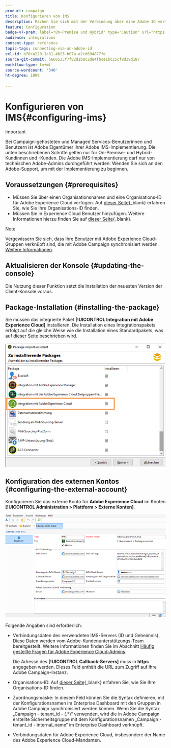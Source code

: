 ```yaml
---
product: campaign
title: Konfigurieren von IMS
description: Machen Sie sich mit der Verbindung über eine Adobe ID vertraut.
feature: Configuration
badge-v7-prem: label="On-Premise und Hybrid" type="Caution" url="https://experienceleague.adobe.com/docs/campaign-classic/using/installing-campaign-classic/architecture-and-hosting-models/hosting-models-lp/hosting-models.html?lang=de" tooltip="Gilt nur für Hybrid- und On-Premise-Bereitstellungen"
audience: integrations
content-type: reference
topic-tags: connecting-via-an-adobe-id
exl-id: b70ca220-1c81-4b23-b07a-a2cd694877fe
source-git-commit: b666535f7f82d1b8c2da4fbce1bc25cf8d39d187
workflow-type: tm+mt
source-wordcount: '340'
ht-degree: 100%

---
```


# Konfigurieren von IMS{#configuring-ims}

>[!IMPORTANT]
>
>Bei Campaign-gehosteten und Managed Services-Benutzerinnen und Benutzern ist Adobe Eigentümer ihrer Adobe IMS-Implementierung. Die unten beschriebenen Schritte gelten nur für On-Premise- und Hybrid-Kundinnen und -Kunden.
> Die Adobe IMS-Implementierung darf nur von technischen Adobe-Admins durchgeführt werden. Wenden Sie sich an den Adobe-Support, um mit der Implementierung zu beginnen.

## Voraussetzungen {#prerequisites}

* Müssen Sie über einen Organisationsnamen und eine Organisations-ID für Adobe Experience Cloud verfügen. Auf [dieser Seite](https://experienceleague.adobe.com/docs/core-services/interface/administration/organizations.html?lang=de){_blank} erfahren Sie, wie Sie Ihre Organisations-ID finden.
* Müssen Sie in Experience Cloud Benutzer hinzufügen. Weitere Informationen hierzu finden Sie auf [dieser Seite](https://experienceleague.adobe.com/docs/core-services/interface/administration/admin-getting-started.html?lang=de){_blank}.

>[!NOTE]
>
>Vergewissern Sie sich, dass Ihre Benutzer mit Adobe Experience Cloud-Gruppen verknüpft sind, die mit Adobe Campaign synchronisiert werden. [Weitere Informationen](#configuring-the-external-account).

## Aktualisieren der Konsole {#updating-the-console}

Die Nutzung dieser Funktion setzt die Installation der neuesten Version der Client-Konsole voraus.

## Package-Installation {#installing-the-package}

Sie müssen das integrierte Paket **[!UICONTROL Integration mit Adobe Experience Cloud]** installieren. Die Installation eines Integrationspakets erfolgt auf die gleiche Weise wie die Installation eines Standardpakets, was auf [dieser Seite](../../installation/using/installing-campaign-standard-packages.md) beschrieben wird.

![](assets/ims_6.png)

## Konfiguration des externen Kontos {#configuring-the-external-account}

Konfigurieren Sie das externe Konto für **Adobe Experience Cloud** im Knoten **[!UICONTROL Administration > Plattform > Externe Konten]**.

![](assets/ims_5.png)

Folgende Angaben sind erforderlich:

* Verbindungsdaten des verwendeten IMS-Servers (ID und Geheimnis). Diese Daten werden vom Adobe-Kundenunterstützungs-Team bereitgestellt. Weitere Informationen finden Sie im Abschnitt [Häufig gestellte Fragen für Adobe Experience Cloud-Admins](https://experienceleague.adobe.com/docs/core-services/interface/manage-users-and-products/faq.html?lang=de).

  Die Adresse des **[!UICONTROL Callback-Servers]** muss in **https** angegeben werden. Dieses Feld enthält die URL zum Zugriff auf Ihre Adobe Campaign-Instanz.

* Organisations-ID: Auf [dieser Seite](https://experienceleague.adobe.com/docs/core-services/interface/administration/organizations.html?lang=de){_blank} erfahren Sie, wie Sie Ihre Organisations-ID finden.

* Zuordnungsmaske: In diesem Feld können Sie die Syntax definieren, mit der Konfigurationsnamen im Enterprise Dashboard mit den Gruppen in Adobe Campaign synchronisiert werden können. Wenn Sie die Syntax „Campaign - tenant_id - (.&#42;)“ verwenden, wird die in Adobe Campaign erstellte Sicherheitsgruppe mit dem Konfigurationsnamen „Campaign - tenant_id - internal_name“ im Enterprise Dashboard verknüpft.

* Verbindungsdaten für Adobe Experience Cloud, insbesondere der Name des Adobe Experience Cloud-Mandanten.
